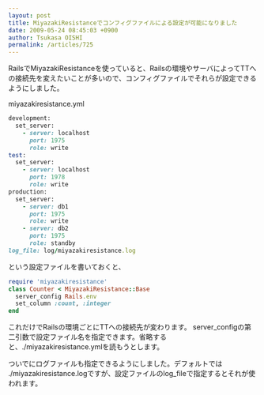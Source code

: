 ```yaml
---
layout: post
title: MiyazakiResistanceでコンフィグファイルによる設定が可能になりました
date: 2009-05-24 08:45:03 +0900
author: Tsukasa OISHI
permalink: /articles/725
---
```


RailsでMiyazakiResistanceを使っていると、Railsの環境やサーバによってTTへの接続先を変えたいことが多いので、コンフィグファイルでそれらが設定できるようにしました。

miyazakiresistance.yml

```ruby
development:
  set_server:
    - server: localhost
      port: 1975
      role: write
test:
  set_server:
    - server: localhost
      port: 1978
      role: write
production:
  set_server:
    - server: db1
      port: 1975
      role: write
    - server: db2
      port: 1975
      role: standby
log_file: log/miyazakiresistance.log
```

という設定ファイルを書いておくと、

```ruby
require 'miyazakiresistance'
class Counter < MiyazakiResistance::Base
  server_config Rails.env
  set_column :count, :integer
end
```

これだけでRailsの環境ごとにTTへの接続先が変わります。
server\_configの第二引数で設定ファイル名を指定できます。省略すると、./miyazakiresistance.ymlを読もうとします。

ついでにログファイルも指定できるようにしました。デフォルトでは ./miyazakiresistance.logですが、設定ファイルのlog\_fileで指定するとそれが使われます。

